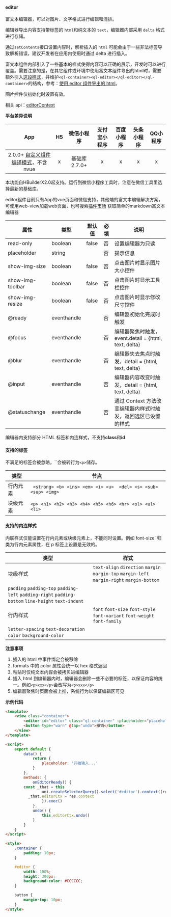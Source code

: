 #### editor

富文本编辑器，可以对图片、文字格式进行编辑和混排。

编辑器导出内容支持带标签的 `html`和纯文本的 `text`，编辑器内部采用 `delta` 格式进行存储。

通过`setContents`接口设置内容时，解析插入的 `html` 可能会由于一些非法标签导致解析错误，建议开发者在应用内使用时通过 delta 进行插入。

富文本组件内部引入了一些基本的样式使得内容可以正确的展示，开发时可以进行覆盖。需要注意的是，在其它组件或环境中使用富文本组件导出的html时，需要额外引入[这段样式](https://github.com/wechat-miniprogram/editor-style/blob/master/editor.css)，并维护`<ql-container><ql-editor></ql-editor></ql-container>`的结构，参考：[使用 editor 组件导出的 html](https://ask.dcloud.net.cn/article/36205)。

图片控件仅初始化时设置有效。

相关 api：[editorContext](/api/media/editor-context)

**平台差异说明**

|App|H5|微信小程序|支付宝小程序|百度小程序|头条小程序|QQ小程序|
|:-:|:-:|:-:|:-:|:-:|:-:|:-:|
|2.0.0+ [自定义组件编译模式](https://ask.dcloud.net.cn/article/35843)，不含nvue|x|基础库 2.7.0+|x|x|x|x|

本功能自HBuilderX2.0起支持。运行到微信小程序工具时，注意在微信工具里选择最新的基础库。

editor组件目前只有App的vue页面和微信支持，其他端的富文本编辑解决方案，可使用web-view加载web页面，也可搜索[插件市场](https://ext.dcloud.net.cn/search?q=%E5%AF%8C%E6%96%87%E6%9C%AC%E7%BC%96%E8%BE%91) 获取简单的markdown富文本编辑器

| 属性 | 类型 | 默认值 | 必填 | 说明 |
| --- | --- | --- | --- | --- |
| read-only | boolean | false | 否 | 设置编辑器为只读 |
| placeholder | string |  | 否 | 提示信息 |
| show-img-size | boolean | false | 否 | 点击图片时显示图片大小控件 |
| show-img-toolbar | boolean | false | 否 | 点击图片时显示工具栏控件 |
| show-img-resize | boolean | false | 否 | 点击图片时显示修改尺寸控件 |
| @ready | eventhandle |  | 否 | 编辑器初始化完成时触发 |
| @focus | eventhandle |  | 否 | 编辑器聚焦时触发，event.detail = {html, text, delta} |
| @blur | eventhandle |  | 否 | 编辑器失去焦点时触发，detail = {html, text, delta} |
| @input | eventhandle |  | 否 | 编辑器内容改变时触发，detail = {html, text, delta} |
| @statuschange | eventhandle |  | 否 | 通过 Context 方法改变编辑器内样式时触发，返回选区已设置的样式 |

编辑器内支持部分 HTML 标签和内连样式，不支持**class**和**id**

#### 支持的标签

不满足的标签会被忽略，``会被转行为`<p>`储存。

| 类型 | 节点 |
| --- | --- |
| 行内元素 | ` <strong> <b> <ins> <em> <i> <u>  <del> <s> <sub> <sup> <img>` |
| 块级元素 | `<p> <h1> <h2> <h3> <h4> <h5> <h6> <hr> <ol> <ul> <li>` |

#### 支持的内连样式

内联样式仅能设置在行内元素或块级元素上，不能同时设置。例如 font-size` 归类为行内元素属性，在 p 标签上设置是无效的。

| 类型 | 样式 |
| --- | --- |
| 块级样式 | `text-align` `direction` `margin` `margin-top` `margin-left` `margin-right` `margin-bottom`
`padding` `padding-top` `padding-left` `padding-right` `padding-bottom` `line-height` `text-indent` |
| 行内样式 | `font` `font-size` `font-style` `font-variant` `font-weight` `font-family`
`letter-spacing` `text-decoration` `color` `background-color` |

**注意事项**

1. 插入的 html 中事件绑定会被移除
2. formats 中的 color 属性会统一以 hex 格式返回
3. 粘贴时仅纯文本内容会被拷贝进编辑器
4. 插入 html 到编辑器内时，编辑器会删除一些不必要的标签，以保证内容的统一。例如`<p>xxx</p>`会改写为`<p>xxx</p>`
5. 编辑器聚焦时页面会被上推，系统行为以保证编辑区可见

**示例代码**

```html
<template>
	<view class="container">
		<editor id="editor" class="ql-container" :placeholder="placeholder" @ready="onEditorReady"></editor>
		<button type="warn" @tap="undo">撤销</button>
	</view>
</template>

<script>
	export default {
		data() {
			return {
				placeholder: '开始输入...'
			}
		},
		methods: {
			onEditorReady() {
        const _that = this
				uni.createSelectorQuery().select('#editor').context((res) => {
          _that.editorCtx = res.context
				}).exec()
			},
			undo() {
				this.editorCtx.undo()
			}
		}
	}
</script>

<style>
	.container {
		padding: 10px;
	}

	#editor {
		width: 100%;
		height: 300px;
		background-color: #CCCCCC;
	}

	button {
		margin-top: 10px;
	}
</style>
```
